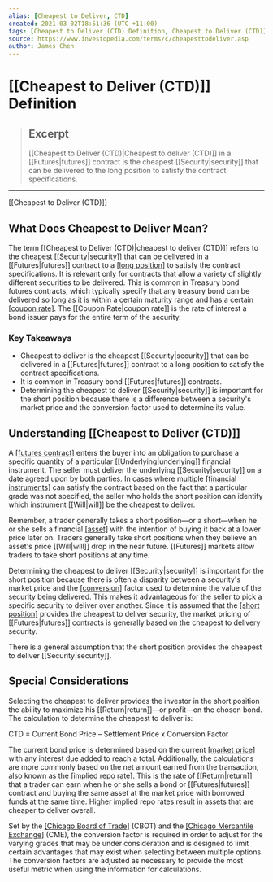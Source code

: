 ```yaml
---
alias: [Cheapest to Deliver, CTD]
created: 2021-03-02T18:51:36 (UTC +11:00)
tags: [Cheapest to Deliver (CTD) Definition, Cheapest to Deliver (CTD)]
source: https://www.investopedia.com/terms/c/cheapesttodeliver.asp
author: James Chen
---
```


# [[Cheapest to Deliver (CTD)]] Definition

> ## Excerpt
> [[Cheapest to Deliver (CTD)|Cheapest to deliver (CTD)]] in a [[Futures|futures]] contract is the cheapest [[Security|security]] that can be delivered to the long position to satisfy the contract specifications.

---

[[Cheapest to Deliver (CTD)]]
## What Does Cheapest to Deliver Mean?

The term [[Cheapest to Deliver (CTD)|cheapest to deliver (CTD)]] refers to the cheapest [[Security|security]] that can be delivered in a [[Futures|futures]] contract to a [[long position]](https://www.investopedia.com/terms/l/long.asp) to satisfy the contract specifications. It is relevant only for contracts that allow a variety of slightly different securities to be delivered. This is common in Treasury bond futures contracts, which typically specify that any treasury bond can be delivered so long as it is within a certain maturity range and has a certain [[coupon rate]](https://www.investopedia.com/terms/c/coupon-rate.asp). The [[Coupon Rate|coupon rate]] is the rate of interest a bond issuer pays for the entire term of the security.

### Key Takeaways

-   Cheapest to deliver is the cheapest [[Security|security]] that can be delivered in a [[Futures|futures]] contract to a long position to satisfy the contract specifications.
-   It is common in Treasury bond [[Futures|futures]] contracts.
-   Determining the cheapest to deliver [[Security|security]] is important for the short position because there is a difference between a security's market price and the conversion factor used to determine its value.

## Understanding [[Cheapest to Deliver (CTD)]]

A [[futures contract]](https://www.investopedia.com/terms/f/futurescontract.asp) enters the buyer into an obligation to purchase a specific quantity of a particular [[Underlying|underlying]] financial instrument. The seller must deliver the underlying [[Security|security]] on a date agreed upon by both parties. In cases where multiple [[financial instruments]](https://www.investopedia.com/terms/f/financialinstrument.asp) can satisfy the contract based on the fact that a particular grade was not specified, the seller who holds the short position can identify which instrument [[Will|will]] be the cheapest to deliver.

Remember, a trader generally takes a short position—or a short—when he or she sells a financial [[asset]](https://www.investopedia.com/terms/a/asset.asp) with the intention of buying it back at a lower price later on. Traders generally take short positions when they believe an asset's price [[Will|will]] drop in the near future. [[Futures]] markets allow traders to take short positions at any time.

Determining the cheapest to deliver [[Security|security]] is important for the short position because there is often a disparity between a security's market price and the [[conversion]](https://www.investopedia.com/terms/c/conversion.asp) factor used to determine the value of the security being delivered. This makes it advantageous for the seller to pick a specific security to deliver over another. Since it is assumed that the [[short position]](https://www.investopedia.com/terms/s/short.asp) provides the cheapest to deliver security, the market pricing of [[Futures|futures]] contracts is generally based on the cheapest to delivery security.

There is a general assumption that the short position provides the cheapest to deliver [[Security|security]].

## Special Considerations

Selecting the cheapest to deliver provides the investor in the short position the ability to maximize his [[Return|return]]—or profit—on the chosen bond. The calculation to determine the cheapest to deliver is:

CTD = Current Bond Price – Settlement Price x Conversion Factor

The current bond price is determined based on the current [[market price]](https://www.investopedia.com/terms/m/market-price.asp) with any interest due added to reach a total. Additionally, the calculations are more commonly based on the net amount earned from the transaction, also known as the [[implied repo rate]](https://www.investopedia.com/terms/i/implied_repo_rate.asp). This is the rate of [[Return|return]] that a trader can earn when he or she sells a bond or [[Futures|futures]] contract and buying the same asset at the market price with borrowed funds at the same time. Higher implied repo rates result in assets that are cheaper to deliver overall.

Set by the [[Chicago Board of Trade]](https://www.investopedia.com/terms/c/cbot.asp) (CBOT) and the [[Chicago Mercantile Exchange]](https://www.investopedia.com/terms/c/cme.asp) (CME), the conversion factor is required in order to adjust for the varying grades that may be under consideration and is designed to limit certain advantages that may exist when selecting between multiple options. The conversion factors are adjusted as necessary to provide the most useful metric when using the information for calculations.

